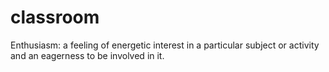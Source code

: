 # classroom

Enthusiasm: a feeling of energetic interest in a particular subject or activity and an eagerness to be involved in it.
